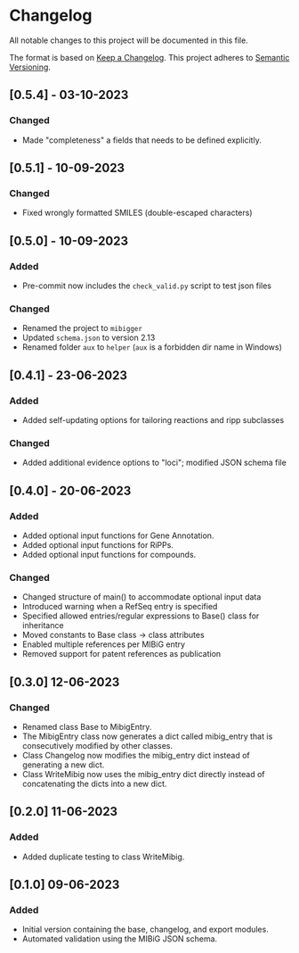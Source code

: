 # Changelog

All notable changes to this project will be documented in this file.

The format is based on [Keep a Changelog](https://keepachangelog.com/en/1.0.0/).
This project adheres to [Semantic Versioning](https://semver.org/spec/v2.0.0.html).


## [0.5.4] - 03-10-2023

### Changed

- Made "completeness" a fields that needs to be defined explicitly.

## [0.5.1] - 10-09-2023

### Changed

- Fixed wrongly formatted SMILES (double-escaped characters)

## [0.5.0] - 10-09-2023

### Added

- Pre-commit now includes the `check_valid.py` script to test json files

### Changed

- Renamed the project to `mibigger`
- Updated `schema.json` to version 2.13
- Renamed folder `aux` to `helper` (`aux` is a forbidden dir name in Windows)

## [0.4.1] - 23-06-2023

### Added

- Added self-updating options for tailoring reactions and ripp subclasses

### Changed

- Added additional evidence options to "loci"; modified JSON schema file


## [0.4.0] - 20-06-2023

### Added

- Added optional input functions for Gene Annotation.
- Added optional input functions for RiPPs.
- Added optional input functions for compounds.

### Changed

- Changed structure of main() to accommodate optional input data
- Introduced warning when a RefSeq entry is specified
- Specified allowed entries/regular expressions to Base() class for inheritance
- Moved constants to Base class -> class attributes
- Enabled multiple references per MIBiG entry
- Removed support for patent references as publication


## [0.3.0] 12-06-2023

### Changed

- Renamed class Base to MibigEntry.
- The MibigEntry class now generates a dict called mibig_entry that is consecutively modified by other classes.
- Class Changelog now modifies the mibig_entry dict instead of generating a new dict.
- Class WriteMibig now uses the mibig_entry dict directly instead of concatenating
    the dicts into a new dict.

## [0.2.0] 11-06-2023

### Added

- Added duplicate testing to class WriteMibig.

## [0.1.0] 09-06-2023

### Added

- Initial version containing the base, changelog, and export modules.
- Automated validation using the MIBiG JSON schema.
